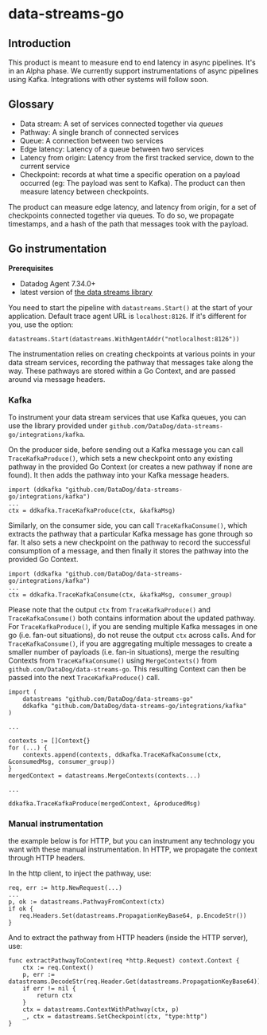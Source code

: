 # data-streams-go

## Introduction

This product is meant to measure end to end latency in async pipelines.
It's in an Alpha phase. We currently support instrumentations of async pipelines using Kafka. Integrations with other systems will follow soon.

## Glossary

- Data stream: A set of services connected together via *queues*
- Pathway: A single branch of connected services
- Queue: A connection between two services
- Edge latency: Latency of a queue between two services
- Latency from origin: Latency from the first tracked service, down to the current service
- Checkpoint: records at what time a specific operation on a payload occurred (eg: The payload was sent to Kafka). The product can then measure latency between checkpoints.

The product can measure edge latency, and latency from origin, for a set of checkpoints connected together via queues.
To do so, we propagate timestamps, and a hash of the path that messages took with the payload.

## Go instrumentation
**Prerequisites**
- Datadog Agent 7.34.0+
- latest version of [the data streams library](https://github.com/DataDog/data-streams-go)

You need to start the pipeline with `datastreams.Start()` at the start of your application.
Default trace agent URL is `localhost:8126`. If it's different for you, use the option:
```
datastreams.Start(datastreams.WithAgentAddr("notlocalhost:8126"))
```

The instrumentation relies on creating checkpoints at various points in your data stream services, recording the pathway that messages take along the way. These pathways are stored within a Go Context, and are passed around via message headers.
 
### Kafka

To instrument your data stream services that use Kafka queues, you can use the library provided under `github.com/DataDog/data-streams-go/integrations/kafka`.

On the producer side, before sending out a Kafka message you can call `TraceKafkaProduce()`, which sets a new checkpoint onto any existing pathway in the provided Go Context (or creates a new pathway if none are found). It then adds the pathway into your Kafka message headers.
```
import (ddkafka "github.com/DataDog/data-streams-go/integrations/kafka")
...
ctx = ddkafka.TraceKafkaProduce(ctx, &kafkaMsg)
```

Similarly, on the consumer side, you can call `TraceKafkaConsume()`, which extracts the pathway that a particular Kafka message has gone through so far. It also sets a new checkpoint on the pathway to record the successful consumption of a message, and then finally it stores the pathway into the provided Go Context. 
```
import (ddkafka "github.com/DataDog/data-streams-go/integrations/kafka")
...
ctx = ddkafka.TraceKafkaConsume(ctx, &kafkaMsg, consumer_group)
```

Please note that the output `ctx` from `TraceKafkaProduce()` and `TraceKafkaConsume()` both contains information about the updated pathway. For `TraceKafkaProduce()`, if you are sending multiple Kafka messages in one go (i.e. fan-out situations), do not reuse the output `ctx` across calls. And for `TraceKafkaConsume()`, if you are aggregating multiple messages to create a smaller number of payloads (i.e. fan-in situations), merge the resulting Contexts from `TraceKafkaConsume()` using `MergeContexts()` from `github.com/DataDog/data-streams-go`. This resulting Context can then be passed into the next `TraceKafkaProduce()` call.
```
import (
    datastreams "github.com/DataDog/data-streams-go"
    ddkafka "github.com/DataDog/data-streams-go/integrations/kafka"
)

...

contexts := []Context{}
for (...) {
    contexts.append(contexts, ddkafka.TraceKafkaConsume(ctx, &consumedMsg, consumer_group))
}
mergedContext = datastreams.MergeContexts(contexts...)

...

ddkafka.TraceKafkaProduce(mergedContext, &producedMsg)
```

### Manual instrumentation

the example below is for HTTP, but you can instrument any technology you want with these manual instrumentation.
In HTTP, we propagate the context through HTTP headers.

In the http client, to inject the pathway, use:
```
req, err := http.NewRequest(...)
...
p, ok := datastreams.PathwayFromContext(ctx)
if ok {
   req.Headers.Set(datastreams.PropagationKeyBase64, p.EncodeStr())
}
```

And to extract the pathway from HTTP headers (inside the HTTP server), use:
```
func extractPathwayToContext(req *http.Request) context.Context {
	ctx := req.Context()
	p, err := datastreams.DecodeStr(req.Header.Get(datastreams.PropagationKeyBase64))
	if err != nil {
		return ctx
	}
	ctx = datastreams.ContextWithPathway(ctx, p)
	_, ctx = datastreams.SetCheckpoint(ctx, "type:http")
}

```
